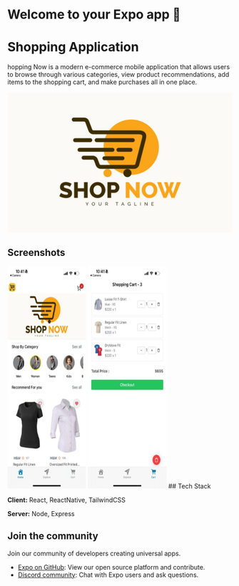# Welcome to your Expo app 👋

# Shopping Application

hopping Now is a modern e-commerce mobile application that allows users to browse through various categories, view product recommendations, add items to the shopping cart, and make purchases all in one place.


![Logo](https://github.com/zinlynnhtun/shopping/blob/main/assets/images/shop/banner6.jpg)


## Screenshots

<img src="https://github.com/zinlynnhtun/shopping/blob/main/assets/images/shop/gitphoto1.jpeg" width="35%" height="500">
<img src="https://github.com/zinlynnhtun/shopping/blob/main/assets/images/shop/gitphoto2.jpeg" width="35%" height="500">
## Tech Stack

**Client:** React, ReactNative, TailwindCSS

**Server:** Node, Express



## Join the community

Join our community of developers creating universal apps.

- [Expo on GitHub](https://github.com/expo/expo): View our open source platform and contribute.
- [Discord community](https://chat.expo.dev): Chat with Expo users and ask questions.
